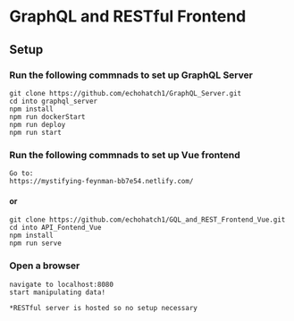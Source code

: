 # GraphQL and RESTful Frontend

## Setup

### Run the following commnads to set up GraphQL Server
```
git clone https://github.com/echohatch1/GraphQL_Server.git
cd into graphql_server
npm install
npm run dockerStart
npm run deploy
npm run start
```
### Run the following commnads to set up Vue frontend
```
Go to:
https://mystifying-feynman-bb7e54.netlify.com/
```
#### or

```
git clone https://github.com/echohatch1/GQL_and_REST_Frontend_Vue.git
cd into API_Fontend_Vue
npm install
npm run serve
```
### Open a browser
```
navigate to localhost:8080
start manipulating data!

*RESTful server is hosted so no setup necessary
```